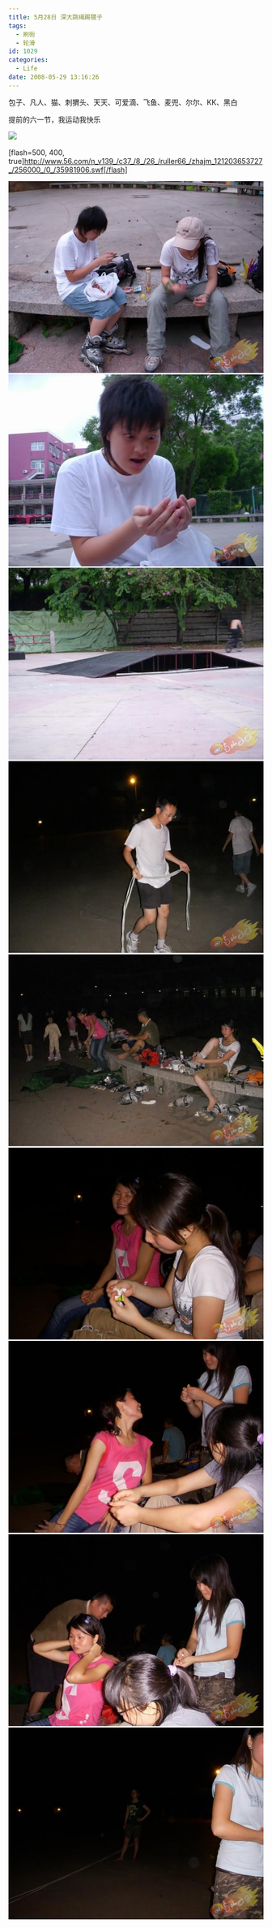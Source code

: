 ```yaml
---
title: 5月28日 深大跳绳踢毽子
tags:
  - 刷街
  - 轮滑
id: 1029
categories:
  - Life
date: 2008-05-29 13:16:26
---
```


包子、凡人、猫、刺猬头、天天、可爱滴、飞鱼、麦兜、尔尔、KK、黑白 

提前的六一节，我运动我快乐 

![](/images/2007/11/19_yct009_9007.gif) 

[flash=500, 400, true]http://www.56.com/n_v139_/c37_/8_/26_/ruller66_/zhajm_121203653727_/256000_/0_/35981906.swf[/flash]

![](/images/2008/05/29_29_131626_10105.jpg) 
![](/images/2008/05/29_29_131626_0_10106.jpg) 
![](/images/2008/05/29_29_131626_1_10107.jpg) 
![](/images/2008/05/29_29_131626_2_10108.jpg) 
![](/images/2008/05/29_29_131626_3_10109.jpg) 
![](/images/2008/05/29_29_131626_4_10110.jpg) 
![](/images/2008/05/29_29_131626_5_10111.jpg) 
![](/images/2008/05/29_29_131626_6_10112.jpg) 
![](/images/2008/05/29_29_131626_7_10113.jpg)